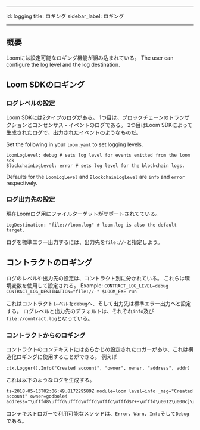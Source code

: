 * * *

id: logging title: ロギング sidebar_label: ロギング

* * *

## 概要

Loomには設定可能なロギング機能が組み込まれている。 The user can configure the log level and the log destination.

## Loom SDKのロギング

### ログレベルの設定

Loom SDKには2タイプのログがある。 1つ目は、ブロックチェーンのトランザクションとコンセンサス・イベントのログである。 2つ目はLoom SDKによって生成されたログで、出力されたイベントのようなものだ。

Set the following in your `loom.yaml` to set logging levels.

    LoomLogLevel: debug # sets log level for events emitted from the loom sdk
    BlockchainLogLevel: error # sets log level for the blockchain logs.
    

Defaults for the `LoomLogLevel` and `BlockchainLogLevel` are `info` and `error` respectively.

### ログ出力先の設定

現在Loomログ用にファイルターゲットがサポートされてている。

    LogDestination: "file://loom.log" # loom.log is also the default target.
    

ログを標準エラー出力するには、出力先を`file://-`と指定しよう。

## コントラクトのロギング

ログのレベルや出力先の設定は、コントラクト別に分かれている。 これらは環境変数を使用して設定される。 Example: `CONTRACT_LOG_LEVEL=debug CONTRACT_LOG_DESTINATION="file://-" $LOOM_EXE run`

これはコントラクトレベルを`debug`へ、そして出力先は標準エラー出力へと設定する。 ログレベルと出力先のデフォルトは、それぞれ`info`及び`file://contract.log`となっている。

### コントラクトからのロギング

コントラクトのコンテキストにはあらかじめ設定されたロガーがあり、これは構造化ロギングに使用することができる。 例えば

    ctx.Logger().Info("Created account", "owner", owner, "address", addr)
    

これは以下のようなログを生成する。

    ts=2018-05-13T02:06:49.817229589Z module=loom level=info _msg="Created account" owner=godbole4 address="\ufffd8\ufffd\ufffd\ufffd\ufffd\ufffd$Y+H\ufffd\u0012\u000c]\u001a\ufffd\ufffd\ufffd\ufffd"
    

コンテキストロガーで利用可能なメソッドは、`Error`、`Warn`、`Info`そして`Debug`である。